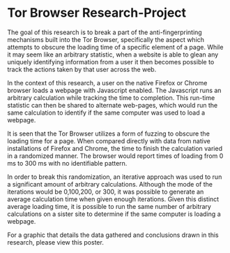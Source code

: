 # Tor Browser Research-Project

The goal of this research is to break a part of the anti-fingerprinting mechanisms built into the Tor Browser, specifically the aspect which attempts to obscure the loading time of a specific element of a page. While it may seem like an arbitrary statistic, when a website is able to glean any uniquely identifying information from a user it then becomes possible to track the actions taken by that user across the web. 

In the context of this research, a user on the native Firefox or Chrome browser loads a webpage with Javascript enabled. The Javascript runs an arbitrary calculation while tracking the time to completion. This run-time statistic can then be shared to alternate web-pages, which would run the same calculation to identify if the same computer was used to load a webpage.

It is seen that the Tor Browser utilizes a form of fuzzing to obscure the loading time for a page. When compared directly with data from native installations of Firefox and Chrome, the time to finish the calculation varied in a randomized manner. The browser would report times of loading from 0 ms to 300 ms with no identifiable pattern.

In order to break this randomization, an iterative approach was used to run a significant amount of arbitrary calculations. Although the mode of the iterations would be 0,100,200, or 300, it was possible to generate an average calculation time when given enough iterations. Given this distinct average loading time, it is possible to run the same number of arbitrary calculations on a sister site to determine if the same computer is loading a webpage.

For a graphic that details the data gathered and conclusions drawn in this research, please view this poster.

